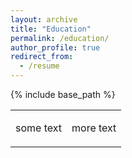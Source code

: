 ```yaml
---
layout: archive
title: "Education"
permalink: /education/
author_profile: true
redirect_from:
  - /resume
---
```


{% include base_path %}

<table>
<tr>

</tr>
<tr>
<td>

some text

</td>
<td>

more text

</td>
</tr>
</table
